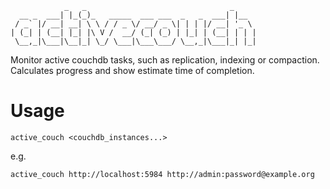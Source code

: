 ```
            _   _                                _
  __ _  ___| |_(_)_   _____  ___ ___  _   _  ___| |__
 / _` |/ __| __| \ \ / / _ \/ __/ _ \| | | |/ __| '_ \
| (_| | (__| |_| |\ V /  __/ (_| (_) | |_| | (__| | | |
 \__,_|\___|\__|_| \_/ \___|\___\___/ \__,_|\___|_| |_|

```

Monitor active couchdb tasks, such as replication, indexing or compaction. Calculates progress and show estimate time of completion.

Usage
=====


    active_couch <couchdb_instances...>

e.g.

    active_couch http://localhost:5984 http://admin:password@example.org
